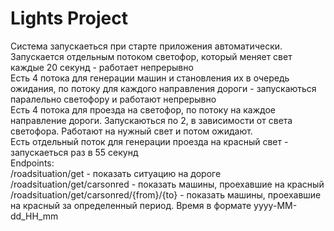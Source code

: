 # Lights Project
Система запускаеться при старте приложения автоматически.  
Запускается отдельным потоком светофор, который меняет свет каждые 20 секунд - работает непрерывно  
Есть 4 потока для генерации машин и становления их в очередь ожидания, по потоку для каждого направления дороги - запускаються паралельно светофору и работают непрерывно  
Есть 4 потока для проезда на светофор, по потоку на каждое направление дороги. Запускаються по 2, в зависимости от света светофора. Работают на нужный свет и потом ожидают.  
Есть отдельный поток для генерации проезда на красный свет - запускаеться раз в 55 секунд  
Endpoints:  
/roadsituation/get - показать ситуацию на дороге  
/roadsituation/get/carsonred - показать машины, проехавшие на красный  
/roadsituation/get/carsonred/{from}/{to} - показать машины, проехавшие на красный за определенный период. Время в формате yyyy-MM-dd_HH_mm
